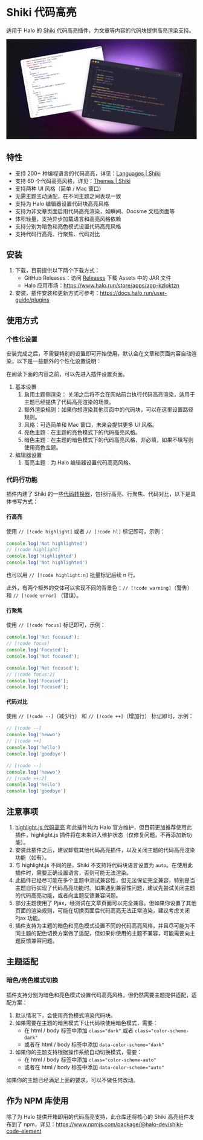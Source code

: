 # Shiki 代码高亮

适用于 Halo 的 [Shiki](https://shiki.style/) 代码高亮插件，为文章等内容的代码块提供高亮渲染支持。

![Cover](./images/cover.png)

## 特性

- 支持 200+ 种编程语言的代码高亮，详见：[Languages | Shiki](https://shiki.style/languages)
- 支持 60 个代码高亮风格，详见：[Themes | Shiki](https://shiki.style/themes)
- 支持两种 UI 风格（简单 / Mac 窗口）
- 无需主题主动适配，在不同主题之间表现一致
- 支持为 Halo 编辑器设置代码块高亮风格
- 支持为非文章页面启用代码高亮渲染，如瞬间、Docsme 文档页面等
- 体积轻量，支持异步加载语言和高亮风格依赖
- 支持分别为暗色和亮色模式设置代码高亮风格
- 支持代码行高亮、行聚焦、代码对比

## 安装

1. 下载，目前提供以下两个下载方式：
    - GitHub Releases：访问 [Releases](https://github.com/halo-sigs/plugin-shiki/releases) 下载 Assets 中的 JAR 文件
    - Halo 应用市场：https://www.halo.run/store/apps/app-kzloktzn
2. 安装，插件安装和更新方式可参考：https://docs.halo.run/user-guide/plugins

## 使用方式

### 个性化设置

安装完成之后，不需要特别的设置即可开始使用，默认会在文章和页面内容自动渲染，以下是一些额外的个性化设置说明：

在阅读下面的内容之前，可以先进入插件设置页面。

1. 基本设置
   1. 启用主题侧渲染： 关闭之后将不会在网站前台执行代码高亮渲染，适用于主题已经提供了代码高亮渲染的场景。
   2. 额外渲染规则：如果你想渲染其他页面中的代码块，可以在这里设置路径规则。
   3. 风格：可选简单和 Mac 窗口，未来会提供更多 UI 风格。
   4. 亮色主题：在主题的亮色模式下的代码高亮风格。
   5. 暗色主题：在主题的暗色模式下的代码高亮风格，非必填，如果不填写则使用亮色主题。
2. 编辑器设置
   1. 高亮主题：为 Halo 编辑器设置代码高亮风格。

### 代码行功能

插件内建了 Shiki 的一些[代码转换器](https://shiki.style/packages/transformers)，包括行高亮、行聚焦、代码对比，以下是具体书写方式：

#### 行高亮

使用 `// [!code highlight]` 或者 `// [!code hl]` 标记即可，示例：

```ts
console.log('Not highlighted')
// [!code highlight]
console.log('Highlighted')
console.log('Not highlighted')
```

也可以用 `// [!code highlight:n]` 批量标记后续 n 行。

此外，有两个额外的变体可以实现不同的背景色：`// [!code warning]`（警告） 和 `// [!code error]` （错误）。

#### 行聚焦

使用 `// [!code focus]` 标记即可，示例：

```ts
console.log('Not focused');
// [!code focus]
console.log('Focused');
console.log('Not focused');
```

```ts
console.log('Not focused');
// [!code focus:2]
console.log('Focused');
console.log('Focused');
```

#### 代码对比

使用 `// [!code --]`（减少行） 和 `// [!code ++]`（增加行） 标记即可，示例：

```ts
// [!code --]
console.log('hewwo')
// [!code ++]
console.log('hello')
console.log('goodbye')
```

```ts
// [!code --]
console.log('hewwo')
// [!code ++:2]
console.log('hello')
console.log('goodbye')
```

## 注意事项

1. [highlight.js 代码高亮](https://github.com/halo-sigs/plugin-highlightjs) 和此插件均为 Halo 官方维护，但目前更加推荐使用此插件，highlight.js 插件将在未来进入维护状态（仅修复问题，不再添加新功能）。
2. 安装此插件之后，建议卸载其他代码高亮插件，以及关闭主题的代码高亮渲染功能（如有）。
3. 与 highlight.js 不同的是，Shiki 不支持将代码块语言设置为 `auto`。在使用此插件时，需要正确设置语言，否则可能无法渲染。
4. 此插件已经尽可能在多个主题中测试兼容性，但无法保证完全兼容，特别是当主题自行实现了代码高亮功能时。如果遇到兼容性问题，建议先尝试关闭主题的代码高亮功能，或者向主题反馈兼容问题。
5. 部分主题使用了 Pjax，经测试在文章页面可以完全兼容。但如果你设置了其他页面的渲染规则，可能在切换页面后代码高亮无法正常渲染，建议考虑关闭 Pjax 功能。
6. 插件支持为主题的暗色和亮色模式设置不同的代码高亮风格，并且尽可能为不同主题的配色切换方案做了适配，但如果你使用的主题不兼容，可能需要向主题反馈兼容问题。

## 主题适配

### 暗色/亮色模式切换

插件支持分别为暗色和亮色模式设置代码高亮风格，但仍然需要主题提供适配，适配方案：

1. 默认情况下，会使用亮色模式渲染代码块。
2. 如果需要在主题的暗黑模式下让代码块使用暗色模式，需要：
   - 在 html / body 标签中添加 `class="dark"` 或者 `class="color-scheme-dark"`
   - 或者在 html / body 标签中添加 `data-color-scheme="dark"`
3. 如果你的主题支持根据操作系统自动切换模式，需要：
   - 在 html / body 标签中添加 `class="color-scheme-auto"`
   - 或者在 html / body 标签中添加 `data-color-scheme="auto"`

如果你的主题已经满足上面的要求，可以不做任何改动。

## 作为 NPM 库使用

除了为 Halo 提供开箱即用的代码高亮支持，此仓库还将核心的 Shiki 高亮组件发布到了 npm，详见：<https://www.npmjs.com/package/@halo-dev/shiki-code-element>